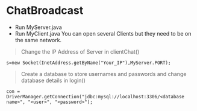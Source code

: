 # ChatBroadcast
- Run MyServer.java
- Run MyClient.java
You can open several Clients but they need to be on the same network.
 
> Change the IP Address of Server in clientChat() 
```
s=new Socket(InetAddress.getByName("Your_IP"),MyServer.PORT);
```
> Create a database to store usernames and passwords and change database details in login() 

```
con = DriverManager.getConnection("jdbc:mysql://localhost:3306/<database name>", "<user>", "<password>");
```
